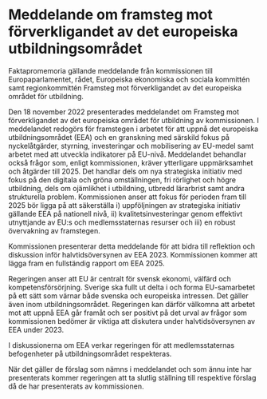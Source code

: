 # Meddelande om framsteg mot förverkligandet av det europeiska utbildningsområdet

Faktapromemoria gällande meddelande från kommissionen till Europaparlamentet, rådet, Europeiska ekonomiska och sociala kommittén samt regionkommittén Framsteg mot förverkligandet av det europeiska området för utbildning.

Den 18 november 2022 presenterades meddelandet om Framsteg mot förverkligandet av det europeiska området för utbildning av kommissionen. I meddelandet redogörs för framstegen i arbetet för att uppnå det europeiska utbildningsområdet (EEA) och en granskning med särskild fokus på nyckelåtgärder, styrning, investeringar och mobilisering av EU\-medel samt arbetet med att utveckla indikatorer på EU\-nivå. Meddelandet behandlar också frågor som, enligt kommissionen, kräver ytterligare uppmärksamhet och åtgärder till 2025\. Det handlar dels om nya strategiska initiativ med fokus på den digitala och gröna omställningen, fri rörlighet och högre utbildning, dels om ojämlikhet i utbildning, utbredd lärarbrist samt andra strukturella problem. Kommissionen anser att fokus för perioden fram till 2025 bör ligga på att säkerställa i) uppföljningen av strategiska initiativ gällande EEA på nationell nivå, ii) kvalitetsinvesteringar genom effektivt utnyttjande av EU:s och medlemsstaternas resurser och iii) en robust övervakning av framstegen.

Kommissionen presenterar detta meddelande för att bidra till reflektion och diskussion inför halvtidsöversynen av EEA 2023\. Kommissionen kommer att lägga fram en fullständig rapport om EEA 2025\.

Regeringen anser att EU är centralt för svensk ekonomi, välfärd och kompetensförsörjning. Sverige ska fullt ut delta i och forma EU\-samarbetet på ett sätt som värnar både svenska och europeiska intressen. Det gäller även inom utbildningsområdet. Regeringen kan därför välkomna att arbetet mot att uppnå EEA går framåt och ser positivt på det urval av frågor som kommissionen bedömer är viktiga att diskutera under halvtidsöversynen av EEA under 2023\.

I diskussionerna om EEA verkar regeringen för att medlemsstaternas befogenheter på utbildningsområdet respekteras.

När det gäller de förslag som nämns i meddelandet och som ännu inte har presenterats kommer regeringen att ta slutlig ställning till respektive förslag då de har presenterats av kommissionen.
